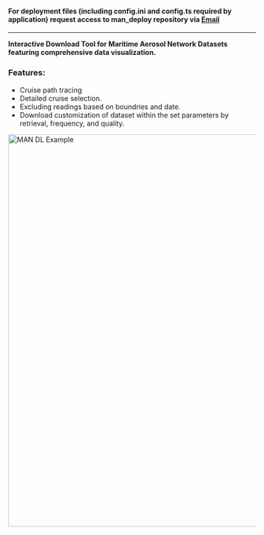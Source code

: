 #### For deployment files (including config.ini and config.ts required by application) request access to  man_deploy  repository via [Email](mailto:inquiries@rel.lc?subject=Access%20Request&body=Please%20provide%20access%20to%20the%man_deploy%20repository.)
---

__Interactive Download Tool for Maritime Aerosol Network Datasets featuring comprehensive data visualization.__ 
<br>
### Features:
- Cruise path tracing
- Detailed cruise selection. 
- Excluding readings based on boundries and date.
- Download customization of dataset within the set parameters by retrieval, frequency, and quality. 

<img src="https://github.com/user-attachments/assets/bc151707-089c-4e69-929b-bff1d9cd6218" alt="MAN DL Example" height="800" width="auto" align="center"/>
